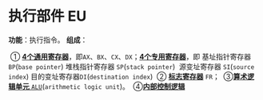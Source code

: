 # 执行部件 EU

**功能**：执行指令。
**组成**：

​		① [**4个通用寄存器**](通用寄存器.md)，即`AX`、`BX`、`CX`、`DX`；
​	 		[**4个专用寄存器**](通用寄存器.md#指针寄存器)，即
​              	基址指针寄存器 `BP`(`base pointer`)
​              	堆栈指针寄存器 `SP`(`stack pointer`)
​              	源变址寄存器 `SI`(`source index`)
​              	目的变址寄存器`DI`(`destination index`)
​		② [**标志寄存器**](标志寄存器/标志寄存器FR.md) `FR`；
​		③[**算术逻辑单元** `ALU`](算术逻辑单元ALU.md)(`arithmetic logic unit`)。
​		④[**内部控制逻辑**](内部控制逻辑电路.md)
